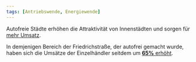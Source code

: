 ```yaml
---
tags: [Antriebswende, Energiewende]
---
```


Autofreie Städte erhöhen die Attraktivität von Innenstädten und sorgen für [mehr Umsatz](https://goodnews-magazin.de/mehr-umsatz-durch-autofreie-strassen/). 

In demjenigen Bereich der Friedrichstraße, der autofrei gemacht wurde, haben sich die Umsätze der Einzelhändler seitdem um [**65%** erhöht](https://www.berliner-zeitung.de/mensch-metropole/ueberraschende-erkenntnis-die-autofreie-friedrichstrasse-zieht-besucher-an-li.219255).